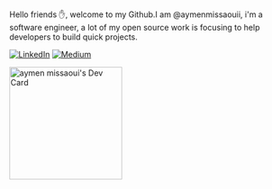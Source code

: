 Hello friends ✋, welcome to my Github.I am @aymenmissaouii, i'm a software engineer, a lot of my open source work is focusing to help developers to build quick projects.


[![LinkedIn](https://img.shields.io/badge/LinkedIn-Connect-blue)](https://www.linkedin.com/in/missaoui-aymen-9011a4154/)
[![Medium](https://img.shields.io/badge/Medium-Connect-blue)](https://medium.com/@developer.aymenmissaoui)

<a href="https://app.daily.dev/Aymenmissaoui"><img src="https://api.daily.dev/devcards/99731628223640e09411060fced61712.png?r=a2e" width="200" alt="aymen missaoui's Dev Card"/></a>
